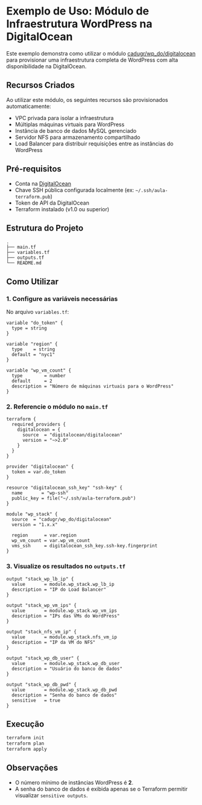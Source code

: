 
# Exemplo de Uso: Módulo de Infraestrutura WordPress na DigitalOcean

Este exemplo demonstra como utilizar o módulo [cadugr/wp_do/digitalocean](https://registry.terraform.io/modules/cadugr/wp_do/digitalocean/latest) para provisionar uma infraestrutura completa de WordPress com alta disponibilidade na DigitalOcean.

## Recursos Criados

Ao utilizar este módulo, os seguintes recursos são provisionados automaticamente:

- VPC privada para isolar a infraestrutura
- Múltiplas máquinas virtuais para WordPress
- Instância de banco de dados MySQL gerenciado
- Servidor NFS para armazenamento compartilhado
- Load Balancer para distribuir requisições entre as instâncias do WordPress

## Pré-requisitos

- Conta na [DigitalOcean](https://www.digitalocean.com/)
- Chave SSH pública configurada localmente (ex: `~/.ssh/aula-terraform.pub`)
- Token de API da DigitalOcean
- Terraform instalado (v1.0 ou superior)

## Estrutura do Projeto

```
.
├── main.tf
├── variables.tf
├── outputs.tf
└── README.md
```

## Como Utilizar

### 1. Configure as variáveis necessárias

No arquivo `variables.tf`:

```
variable "do_token" {
  type = string
}

variable "region" {
  type    = string
  default = "nyc1"
}

variable "wp_vm_count" {
  type        = number
  default     = 2
  description = "Número de máquinas virtuais para o WordPress"
}
```

### 2. Referencie o módulo no `main.tf`

```hcl
terraform {
  required_providers {
    digitalocean = {
      source  = "digitalocean/digitalocean"
      version = "~>2.0"
    }
  }
}

provider "digitalocean" {
  token = var.do_token
}

resource "digitalocean_ssh_key" "ssh-key" {
  name       = "wp-ssh"
  public_key = file("~/.ssh/aula-terraform.pub")
}

module "wp_stack" {
  source  = "cadugr/wp_do/digitalocean"
  version = "1.x.x"

  region      = var.region
  wp_vm_count = var.wp_vm_count
  vms_ssh     = digitalocean_ssh_key.ssh-key.fingerprint
}
```

### 3. Visualize os resultados no `outputs.tf`

```hcl
output "stack_wp_lb_ip" {
  value       = module.wp_stack.wp_lb_ip
  description = "IP do Load Balancer"
}

output "stack_wp_vm_ips" {
  value       = module.wp_stack.wp_vm_ips
  description = "IPs das VMs do WordPress"
}

output "stack_nfs_vm_ip" {
  value       = module.wp_stack.nfs_vm_ip
  description = "IP da VM do NFS"
}

output "stack_wp_db_user" {
  value       = module.wp_stack.wp_db_user
  description = "Usuário do banco de dados"
}

output "stack_wp_db_pwd" {
  value       = module.wp_stack.wp_db_pwd
  description = "Senha do banco de dados"
  sensitive   = true
}
```

## Execução

```bash
terraform init
terraform plan
terraform apply
```

## Observações

- O número mínimo de instâncias WordPress é **2**.
- A senha do banco de dados é exibida apenas se o Terraform permitir visualizar `sensitive outputs`.
